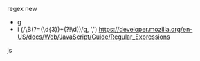 regex new
- g
- i
(/\B(?=(\d{3})+(?!\d))/g, ',')
https://developer.mozilla.org/en-US/docs/Web/JavaScript/Guide/Regular_Expressions

js
